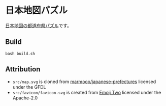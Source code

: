 # 日本地図パズル

[日本地図の都道府県パズル](https://marmooo.github.io/prefectures-puzzle-ja/)です。

## Build

```
bash build.sh
```

## Attribution

- `src/map.svg` is cloned from
  [marmooo/japanese-prefectures](https://github.com/marmooo/japanese-prefectures)
  licensed under the GFDL
- `src/favicon/favicon.svg` is created from
  [Emoji Two](https://github.com/EmojiTwo/emojitwo) licensed under the
  Apache-2.0
